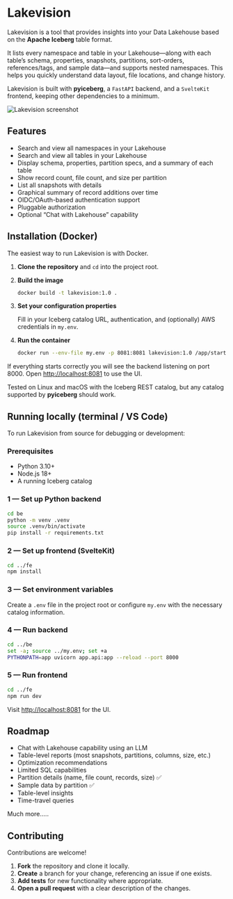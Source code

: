 # Lakevision

Lakevision is a tool that provides insights into your Data Lakehouse based on the **Apache Iceberg** table format.

It lists every namespace and table in your Lakehouse—along with each table’s schema, properties, snapshots, partitions, sort-orders, references/tags, and sample data—and supports nested namespaces. This helps you quickly understand data layout, file locations, and change history.

Lakevision is built with **pyiceberg**, a `FastAPI` backend, and a `SvelteKit` frontend, keeping other dependencies to a minimum.

![Lakevision screenshot](https://github.com/user-attachments/assets/7c71d61f-ffea-497a-97d0-451dec662b96)

## Features

* Search and view all namespaces in your Lakehouse
* Search and view all tables in your Lakehouse
* Display schema, properties, partition specs, and a summary of each table
* Show record count, file count, and size per partition
* List all snapshots with details
* Graphical summary of record additions over time
* OIDC/OAuth-based authentication support
* Pluggable authorization
* Optional “Chat with Lakehouse” capability

## Installation (Docker)

The easiest way to run Lakevision is with Docker.

1. **Clone the repository** and `cd` into the project root.

2. **Build the image**

   ```bash
   docker build -t lakevision:1.0 .
   ```

3. **Set your configuration properties**

   Fill in your Iceberg catalog URL, authentication, and (optionally) AWS credentials in `my.env`.

4. **Run the container**

   ```bash
   docker run --env-file my.env -p 8081:8081 lakevision:1.0 /app/start.sh
   ```

If everything starts correctly you will see the backend listening on port 8000. Open [http://localhost:8081](http://localhost:8081) to use the UI.

Tested on Linux and macOS with the Iceberg REST catalog, but any catalog supported by **pyiceberg** should work.

## Running locally (terminal / VS Code)

To run Lakevision from source for debugging or development:

### Prerequisites

* Python 3.10+
* Node.js 18+
* A running Iceberg catalog

### 1 — Set up Python backend

```bash
cd be
python -m venv .venv
source .venv/bin/activate
pip install -r requirements.txt
```

### 2 — Set up frontend (SvelteKit)

```bash
cd ../fe
npm install
```

### 3 — Set environment variables

Create a `.env` file in the project root or configure `my.env` with the necessary catalog information.

### 4 — Run backend

```bash
cd ../be
set -a; source ../my.env; set +a
PYTHONPATH=app uvicorn app.api:app --reload --port 8000
```

### 5 — Run frontend

```bash
cd ../fe
npm run dev
```

Visit [http://localhost:8081](http://localhost:8081) for the UI.

## Roadmap

* Chat with Lakehouse capability using an LLM
* Table-level reports (most snapshots, partitions, columns, size, etc.)
* Optimization recommendations
* Limited SQL capabilities
* Partition details (name, file count, records, size) ✅
* Sample data by partition ✅
* Table-level insights
* Time-travel queries

Much more.....

## Contributing

Contributions are welcome!

1. **Fork** the repository and clone it locally.
2. **Create** a branch for your change, referencing an issue if one exists.
3. **Add tests** for new functionality where appropriate.
4. **Open a pull request** with a clear description of the changes.
